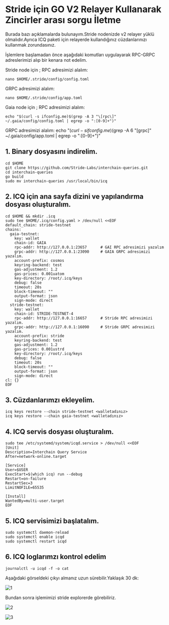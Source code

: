 # Stride için GO V2 Relayer Kullanarak Zincirler arası sorgu İletme

Burada bazı açıklamalarda bulunayım.Stride nodenizde v2 relayer yüklü olmalıdır.Ayrıca ICQ paketi için relayerde kullandığınız cüzdanlarınızı kullanmak zorundasınız.

İşlemlere başlamadan önce aşağıdaki komutları uygulayarak RPC-GRPC adreslerimizi alıp bir kenara not edelim.

Stride node için ;
RPC adresimizi alalım:
```
nano $HOME/.stride/config/config.toml
```
GRPC adresimizi alalım:
```
nano $HOME/.stride/config/app.toml
```

Gaia node için ;
RPC adresimizi alalım:
```
echo "$(curl -s ifconfig.me)$(grep -A 3 "\[rpc\]" ~/.gaia/config/config.toml | egrep -o ":[0-9]+")"
```
GRPC adresimizi alalım:
echo "$(curl -s ifconfig.me)$(grep -A 6 "\[grpc\]" ~/.gaia/config/app.toml | egrep -o ":[0-9]+")"


## 1. Binary dosyasını indirelim.
```
cd $HOME
git clone https://github.com/Stride-Labs/interchain-queries.git
cd interchain-queries
go build
sudo mv interchain-queries /usr/local/bin/icq
```

## 2. ICQ için ana sayfa dizini ve yapılandırma dosyası oluşturalım.
```
cd $HOME && mkdir .icq
sudo tee $HOME/.icq/config.yaml > /dev/null <<EOF
default_chain: stride-testnet
chains:
  gaia-testnet:
    key: wallet
    chain-id: GAIA
    rpc-addr: http://127.0.0.1:23657      # GAI RPC adresimizi yazalım
    grpc-addr: http://127.0.0.1:23090     # GAIA GRPC adresimizi yazalım.
    account-prefix: cosmos
    keyring-backend: test
    gas-adjustment: 1.2
    gas-prices: 0.001uatom
    key-directory: /root/.icq/keys
    debug: false
    timeout: 20s
    block-timeout: ""
    output-format: json
    sign-mode: direct
  stride-testnet:
    key: wallet
    chain-id: STRIDE-TESTNET-4
    rpc-addr: http://127.0.0.1:16657      # Stride RPC adresimizi yazalım.
    grpc-addr: http://127.0.0.1:16090     # Stride GRPC adresimizi yazalım.
    account-prefix: stride
    keyring-backend: test
    gas-adjustment: 1.2
    gas-prices: 0.001ustrd
    key-directory: /root/.icq/keys
    debug: false
    timeout: 20s
    block-timeout: ""
    output-format: json
    sign-mode: direct
cl: {}
EOF
```

## 3. Cüzdanlarımzı ekleyelim.
```
icq keys restore --chain stride-testnet <walletadınız>
icq keys restore --chain gaia-testnet <walletadınız>
```

## 4. ICQ servis dosyası oluşturalım.
```
sudo tee /etc/systemd/system/icqd.service > /dev/null <<EOF
[Unit]
Description=Interchain Query Service
After=network-online.target

[Service]
User=$USER
ExecStart=$(which icq) run --debug
Restart=on-failure
RestartSec=3
LimitNOFILE=65535

[Install]
WantedBy=multi-user.target
EOF
```

## 5. ICQ servisimizi başlatalım.
```
sudo systemctl daemon-reload
sudo systemctl enable icqd
sudo systemctl restart icqd
```

## 6. ICQ loglarımzı kontrol edelim
```
journalctl -u icqd -f -o cat
```

Aşağıdaki görseldeki çıkyı almanız uzun sürebilir.Yaklaşık 30 dk:

![1](https://user-images.githubusercontent.com/43583832/185791324-6d4367c3-f010-41a0-915e-6e470c16e2cc.png)

Bundan sonra işlemimizi stride explorerde görebiliriz.

![2](https://user-images.githubusercontent.com/43583832/185791458-85bf67f6-7af7-4602-9bb8-90a78c3c33cd.png)


![3](https://user-images.githubusercontent.com/43583832/185791569-e8e2a9d1-c048-416f-853c-9034f3ed8e90.png)


